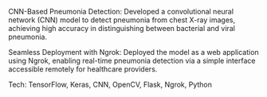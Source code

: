 CNN-Based Pneumonia Detection: Developed a convolutional neural network (CNN) model to detect pneumonia from chest X-ray images, achieving high accuracy in distinguishing between bacterial and viral pneumonia.

Seamless Deployment with Ngrok: Deployed the model as a web application using Ngrok, enabling real-time pneumonia detection via a simple interface accessible remotely for healthcare providers.

Tech: TensorFlow, Keras, CNN, OpenCV, Flask, Ngrok, Python
